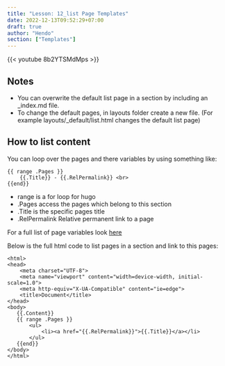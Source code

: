 ```yaml
---
title: "Lesson: 12_list Page Templates"
date: 2022-12-13T09:52:29+07:00
draft: true
author: "Hendo"
section: ["Templates"]
---
```


{{< youtube 8b2YTSMdMps >}}

## Notes

 - You can overwrite the default list page in a section by including an _index.md file.
 - To change the default pages, in layouts folder create a new file. (For example layouts/_default/list.html changes the default list page) 

## How to list content

You can loop over the pages and there variables by using something like:

```
{{ range .Pages }}
    {{.Title}} - {{.RelPermalink}} <br>
{{end}}
```

 - range is a for loop for hugo
 - .Pages access the pages which belong to this section
 - .Title is the specific pages title
 - .RelPermalink Relative permanent link to a page

For a full list of page variables look [here](https://gohugo.io/variables/page/)

 Below is the full html code to list pages in a section and link to this pages:

 ```
<html>
<head>
     <meta charset="UTF-8">
     <meta name="viewport" content="width=device-width, initial-scale=1.0">
     <meta http-equiv="X-UA-Compatible" content="ie=edge">
     <title>Document</title>
</head>
<body>
    {{.Content}}
    {{ range .Pages }}
        <ul>
            <li><a href="{{.RelPermalink}}">{{.Title}}</a></li>
        </ul>
    {{end}}
</body>
</html>
 ```